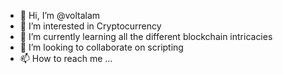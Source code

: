 - 👋 Hi, I’m @voltalam
- 👀 I’m interested in Cryptocurrency
- 🌱 I’m currently learning all the different blockchain intricacies 
- 💞️ I’m looking to collaborate on scripting
- 📫 How to reach me ...

<!---
voltalam/voltalam is a ✨ special ✨ repository because its `README.md` (this file) appears on your GitHub profile.
You can click the Preview link to take a look at your changes.
--->
